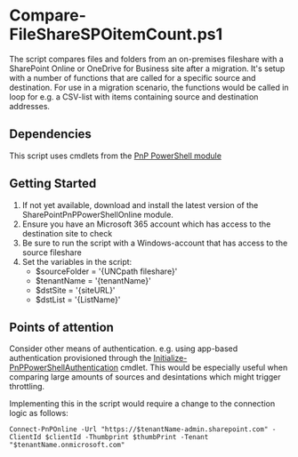 # Compare-FileShareSPOitemCount.ps1
The script compares files and folders from an on-premises fileshare with a SharePoint Online or OneDrive for Business site after a migration.
It's setup with a number of functions that are called for a specific source and destination. For use in a migration scenario, the functions would be called in loop for e.g. a CSV-list with items containing source and destination addresses.

## Dependencies
This script uses cmdlets from the [PnP PowerShell module](https://github.com/pnp/PnP-PowerShell)
## Getting Started
1. If not yet available, download and install the latest version of the SharePointPnPPowerShellOnline module.
2. Ensure you have an Microsoft 365 account which has access to the destination site to check
3. Be sure to run the script with a Windows-account that has access to the source fileshare
4. Set the variables in the script:
   * $sourceFolder = '{UNCpath fileshare}'
   * $tenantName = '{tenantName}'
   * $dstSite = '{siteURL}'
   * $dstList = '{ListName}'

## Points of attention
Consider other means of authentication. e.g. using app-based authentication provisioned through the [Initialize-PnPPowerShellAuthentication](https://docs.microsoft.com/en-us/powershell/module/sharepoint-pnp/initialize-pnppowershellauthentication) cmdlet. This would be especially useful when comparing large amounts of sources and desintations which might trigger throttling.

Implementing this in the script would require a change to the connection logic as follows:

`Connect-PnPOnline -Url "https://$tenantName-admin.sharepoint.com" -ClientId $clientId -Thumbprint $thumbPrint -Tenant "$tenantName.onmicrosoft.com"`
